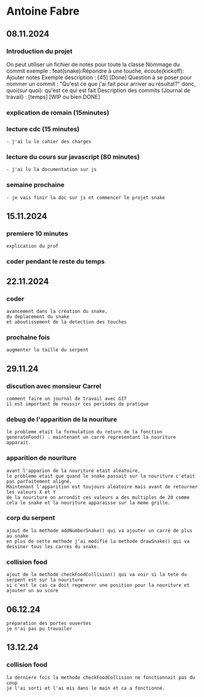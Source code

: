 # Antoine Fabre 
## 08.11.2024
### Introduction du projet
On peut utiliser un fichier de notes pour toute la classe
Nommage du commit exemple : feat(snake):Répondre à une touche, écoute(kickoff): Ajouter notes
Exemple description : [45] [Done]
Question à se poser pour nommer un commit : "Qu'est ce que j'ai fait pour arriver au résultat?" donc, quoi(sur quoi): qu'est ce qui est fait
Description des commits (Journal de travail) : [temps] [WIP ou bien DONE]

### explication de romain (15minutes)

### lecture cdc (15 minutes)
    - j'ai lu le cahier des charges

### lecture du cours sur javascript (80 minutes)
    - j'ai lu la documentation sur js

### semaine prochaine
    - je vais finir la doc sur js et commencer le projet snake

## 15.11.2024
### premiere 10 minutes
    explication du prof

### coder pendant le reste du temps

## 22.11.2024
### coder
    avancement dans la création du snake,
    du deplacement du snake
    et aboutissement de la detection des touches
### prochaine fois
    augmenter la taille du serpent

## 29.11.24 

### discution avec monsieur Carrel
    comment faire un journal de travail avec GIT
    il est important de reussir ces periodes de pratique

### debug de l'apparition de la nouriture
    le probleme etait la formulation du return de la fonction 
    generateFood() . maintenant un carré representant la nouriture apparait.

### apparition de nouriture
    avant l'apparion de la nouriture etait aléatoire,
    le probleme etait que quand le snake passait sur la nouriture c'etait 
    pas parfaitement aligné.
    Maintenant l'apparition est toujours aléatoire mais avant de retourner les valeurs X et Y 
    de la nouriture on arrondit ces valeurs a des multiples de 20 comme cela le snake et la nouriture apparaisse sur la meme grille.

### corp du serpent
    ajout de la methode addNumberSnake() qui va ajouter un carré de plus au snake 
    en plus de cette methode j'ai modifié la methode drawSnake() qui va dessiner tous les carrés du snake. 

### collision food
    ajout de la methode checkFoodCollision() qui va voir si la tete du serpent est sur la nouriture 
    si c'est le cas ca doit regenerer une position pour la nouriture et ajouter un au score

## 06.12.24
    préparation des portes ouvertes
    je n'ai pas pu travailer
## 13.12.24

### collision food 
    la derniere fois la methode checkFoodCollision ne fonctionnait pas du coup 
    je l'ai sorti et l'ai mis dans le main et ca a fonctionné.